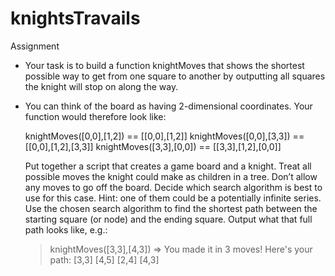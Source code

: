 # knightsTravails

Assignment

- Your task is to build a function knightMoves that shows the shortest possible way to get from one square to another by outputting all squares the knight will stop on along the way.

- You can think of the board as having 2-dimensional coordinates. Your function would therefore look like:

    knightMoves([0,0],[1,2]) == [[0,0],[1,2]]
    knightMoves([0,0],[3,3]) == [[0,0],[1,2],[3,3]]
    knightMoves([3,3],[0,0]) == [[3,3],[1,2],[0,0]]

    Put together a script that creates a game board and a knight.
    Treat all possible moves the knight could make as children in a tree. Don’t allow any moves to go off the board.
    Decide which search algorithm is best to use for this case. Hint: one of them could be a potentially infinite series.
    Use the chosen search algorithm to find the shortest path between the starting square (or node) and the ending square. Output what that full path looks like, e.g.:

  > knightMoves([3,3],[4,3])
  => You made it in 3 moves!  Here's your path:
    [3,3]
    [4,5]
    [2,4]
    [4,3]

